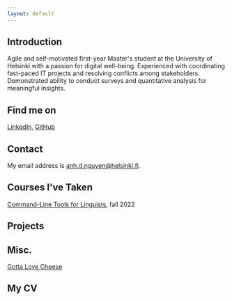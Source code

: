 ```yaml
---
layout: default
---
```


## Introduction

Agile and self-motivated first-year Master's student at the University of Helsinki with a passion for digital well-being. Experienced with coordinating fast-paced IT projects and resolving conflicts among stakeholders. Demonstrated ability to conduct surveys and quantitative analysis for meaningful insights.

## Find me on

[LinkedIn](https://www.linkedin.com/in/duong-nguyen-6ba582129/), [GitHub](https://github.com/sol080)

## Contact

My email address is anh.d.nguyen@helsinki.fi.

## Courses I've Taken

[Command-Line Tools for Linguists](https://studies.helsinki.fi/courses/cur/hy-opt-cur-2223-261401a1-c550-4436-91b9-7edf4a1a3b57/KIK-LG221/Command_Line_Tools_for_Linguists_exercise_session_Lectures), fall 2022

## Projects

## Misc. 

[Gotta Love Cheese](https://en.wikipedia.org/wiki/Cheese)

## My CV
